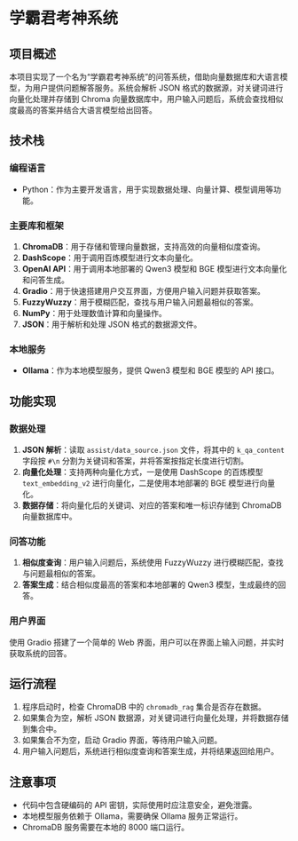 # 学霸君考神系统

## 项目概述
本项目实现了一个名为“学霸君考神系统”的问答系统，借助向量数据库和大语言模型，为用户提供问题解答服务。系统会解析 JSON 格式的数据源，对关键词进行向量化处理并存储到 Chroma 向量数据库中，用户输入问题后，系统会查找相似度最高的答案并结合大语言模型给出回答。

## 技术栈
### 编程语言
- Python：作为主要开发语言，用于实现数据处理、向量计算、模型调用等功能。

### 主要库和框架
1. **ChromaDB**：用于存储和管理向量数据，支持高效的向量相似度查询。
2. **DashScope**：用于调用百炼模型进行文本向量化。
3. **OpenAI API**：用于调用本地部署的 Qwen3 模型和 BGE 模型进行文本向量化和问答生成。
4. **Gradio**：用于快速搭建用户交互界面，方便用户输入问题并获取答案。
5. **FuzzyWuzzy**：用于模糊匹配，查找与用户输入问题最相似的答案。
6. **NumPy**：用于处理数值计算和向量操作。
7. **JSON**：用于解析和处理 JSON 格式的数据源文件。

### 本地服务
- **Ollama**：作为本地模型服务，提供 Qwen3 模型和 BGE 模型的 API 接口。

## 功能实现
### 数据处理
1. **JSON 解析**：读取 `assist/data_source.json` 文件，将其中的 `k_qa_content` 字段按 `#\n` 分割为关键词和答案，并将答案按指定长度进行切割。
2. **向量化处理**：支持两种向量化方式，一是使用 DashScope 的百炼模型 `text_embedding_v2` 进行向量化，二是使用本地部署的 BGE 模型进行向量化。
3. **数据存储**：将向量化后的关键词、对应的答案和唯一标识存储到 ChromaDB 向量数据库中。

### 问答功能
1. **相似度查询**：用户输入问题后，系统使用 FuzzyWuzzy 进行模糊匹配，查找与问题最相似的答案。
2. **答案生成**：结合相似度最高的答案和本地部署的 Qwen3 模型，生成最终的回答。

### 用户界面
使用 Gradio 搭建了一个简单的 Web 界面，用户可以在界面上输入问题，并实时获取系统的回答。

## 运行流程
1. 程序启动时，检查 ChromaDB 中的 `chromadb_rag` 集合是否存在数据。
2. 如果集合为空，解析 JSON 数据源，对关键词进行向量化处理，并将数据存储到集合中。
3. 如果集合不为空，启动 Gradio 界面，等待用户输入问题。
4. 用户输入问题后，系统进行相似度查询和答案生成，并将结果返回给用户。

## 注意事项
- 代码中包含硬编码的 API 密钥，实际使用时应注意安全，避免泄露。
- 本地模型服务依赖于 Ollama，需要确保 Ollama 服务正常运行。
- ChromaDB 服务需要在本地的 8000 端口运行。